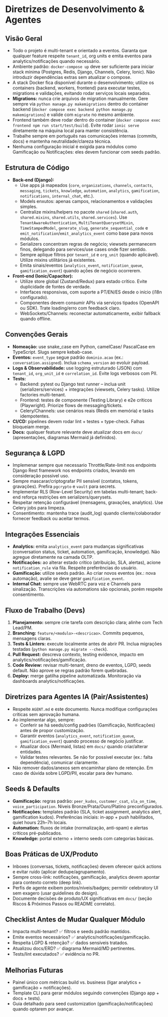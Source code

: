 # Diretrizes de Desenvolvimento & Agentes

## Visão Geral
- Todo o projeto é multi-tenant e orientado a eventos. Garanta que qualquer feature respeite `tenant_id`, org units e emita eventos para analytics/notificações quando necessário.
- Ambiente padrão: `docker-compose up` deve ser suficiente para iniciar stack mínima (Postgres, Redis, Django, Channels, Celery, Ionic). Não introduzir dependências extras sem atualizar o compose.
- A stack Docker fica disponível durante o desenvolvimento; utilize os containers (backend, workers, frontend) para executar testes, migrations e validações, evitando rodar serviços locais separados.
- **Migrations:** nunca crie arquivos de migration manualmente. Gere sempre via `python manage.py makemigrations` dentro do container backend (`docker compose exec backend python manage.py makemigrations`) e valide com `migrate` no mesmo ambiente.
- Frontend também deve rodar dentro do container (`docker compose exec frontend npm run start/test/build`). Evite rodar `ionic serve` diretamente na máquina local para manter consistência.
- Trabalhe sempre em português nas comunicações internas (commits, docs) e mantenha neutralidade/clareza técnica.
- Nenhuma configuração inicial é exigida para módulos como Gamificação ou Notificações: eles devem funcionar com seeds padrão.

## Estrutura de Código
- **Back-end (Django):**
  - Use apps já mapeados (`core`, `organizations`, `channels`, `contacts`, `messaging`, `tickets`, `knowledge`, `automation`, `analytics`, `gamification`, `notifications`, `internal_chat`, etc.).
  - Models enxutos: apenas campos, relacionamentos e validações simples.
  - Centralize mixins/helpers no pacote `shared` (`shared.auth`, `shared.mixins`, `shared.utils`, `shared.services`). Use `TenantAwareAuthentication`, `MultiTenantQuerysetMixin`, `TimeStampedModel`, `generate_slug`, `generate_sequential_code` e `emit_notification`/`emit_analytics_event` como base para novos módulos.
  - Serializers concentram regras de negócio; viewsets permanecem finos, delegando para services/use cases onde fizer sentido.
  - Sempre aplique filtros por `tenant_id` e `org_unit` (quando aplicável). Utilize mixins utilitários já existentes.
  - Emita sinais/eventos (`analytics_event`, `notification_queue`, `gamification_event`) quando ações de negócio ocorrerem.
- **Front-end (Ionic/Capacitor):**
  - Utilize store global (Zustand/Redux) para estado crítico. Evite duplicidade de fontes de verdade.
  - Interfaces responsivas, com suporte a PT/EN/ES desde o início (i18n configurado).
  - Componentes devem consumir APIs via serviços tipados (OpenAPI ou SDK). Trate loading/erro com feedback claro.
  - WebSockets/Channels: reconectar automaticamente, exibir fallback quando offline.

## Convenções Gerais
- **Nomeação:** use snake_case em Python, camelCase/ PascalCase em TypeScript. Slugs sempre kebab-case.
- **Eventos:** `event_type` segue padrão `dominio.acao` (ex.: `conversation.assigned`). Inclua `schema_version` ao evoluir payload.
- **Logs & Observabilidade:** use logging estruturado (JSON) com `tenant_id`, `org_unit_id` e `correlation_id`. Evite logs verbosos com PII.
- **Tests:**
  - Backend: pytest ou Django test runner – inclua unit (serializers/services) + integrações (viewsets, Celery tasks). Utilize factories multi-tenant.
  - Frontend: testes de componente (Testing Library) e e2e críticos (Playwright). Priorize flows de messaging/tickets.
  - Celery/Channels: use cenários reais (Redis em memória) e tasks idempotentes.
- **CI/CD:** pipelines devem rodar lint + testes + type-check. Falhas bloqueiam merge.
- **Docs:** qualquer feature relevante deve atualizar docs em `docs/` (apresentações, diagramas Mermaid já definidos).

## Segurança & LGPD
- Implemenar sempre que necessario Throttle/Rate-limit nos endpoints Django Rest framework nos endpoints criados, levando em consideração possivel uso.
- Sempre mascarar/criptografar PII sensível (contatos, tokens, gravações). Prefira `pgcrypto` e `vault` para secrets.
- Implementar RLS (Row-Level Security) em tabelas multi-tenant; back-end reforça restrições em serializers/querysets.
- Respeitar retenção configurável (mensagens, gravações, analytics). Use Celery jobs para limpeza.
- Consentimento: mantenha trace (audit_log) quando cliente/colaborador fornecer feedback ou aceitar termos.

## Integrações Essenciais
- **Analytics:** emita `analytics_event` para mudanças significativas (conversation status, ticket, automation, gamificação, knowledge). Não agregue diretamente na camada OLTP.
- **Notificações:** ao alterar estado crítico (atribuição, SLA, alertas), acione `notification_rule` via fila. Respeite preferências do usuário.
- **Gamificação:** utilize seeds padrão. Ao criar novos eventos (ex.: nova automação), avalie se deve gerar `gamification_event`.
- **Internal Chat:** sempre use WebRTC para voz e Channels para sinalização. Transcrições via automations são opcionais, porém respeite consentimento.

## Fluxo de Trabalho (Devs)
1. **Planejamento:** sempre crie tarefa com descrição clara; alinhe com Tech Lead/PM.
2. **Branching:** `feature/<modulo>-<descricao>`. Commits pequenos, mensagens claras.
3. **Tests & Linters:** execute localmente antes de abrir PR. Inclua migrações testadas (`python manage.py migrate --check`).
4. **Pull Request:** descreva contexto, testing evidence, impacto em analytics/notificações/gamificação.
5. **Code Review:** revisar multi-tenant, dreno de eventos, LGPD, seeds default. Não aprove se regras padrão forem quebradas.
6. **Deploy:** merge gatilha pipeline automatizada. Monitoração via dashboards analytics/notificações.

## Diretrizes para Agentes IA (Pair/Assistentes)
- Respeite `AGENT.md` e este documento. Nunca modifique configurações críticas sem aprovação humana.
- Ao implementar algo, sempre:
  - Conferir se há seeds/config padrões (Gamificação, Notificações) antes de propor customização.
  - Garantir eventos (`analytics_event`, `notification_queue`, `gamification_event`) quando processo de negócio justificar.
  - Atualizar docs (Mermaid, listas) em `docs/` quando criar/alterar entidades.
  - Validar testes relevantes. Se não for possível executar (ex.: falta dependência), comunicar claramente.
- Não remover dados/anexos sem encaminhar plano de retenção. Em caso de dúvida sobre LGPD/PII, escalar para dev humano.

## Seeds & Defaults
- **Gamificação:** regras padrão: `peer_kudos`, `customer_csat`, `sla_on_time`, `voice_participation`. Níveis Bronze/Prata/Ouro/Platino preconfigurados.
- **Notificações:** templates padrão (SLA, ticket assignment, analytics alert, gamification kudos). Preferências iniciais: in-app + push habilitados, quiet hours 22h–7h locais.
- **Automation:** fluxos de intake (normalização, anti-spam) e alertas críticos pré-publicados.
- **Knowledge:** portal externo + interno seeds com categorias básicas.

## Boas Práticas de UX/Produto
- Inboxes (conversas, tickets, notificações) devem oferecer quick actions e evitar ruído (aplicar dedupe/agrupamento).
- Sempre cross-link: notificações, gamificação, analytics devem apontar para contexto correto (deep link).
- Perfis de agente exibem pontos/níveis/badges; permitir celebratory UI sem exagero (usar guidelines do design).
- Documente decisões de produto/UX significativas em `docs/` (seção Riscos & Próximos Passos ou README correlato).

## Checklist Antes de Mudar Qualquer Módulo
- Impacta multi-tenant? ✅ filtros e seeds padrão mantidos.
- Emite eventos necessários? ✅ analytics/notificações/gamificação.
- Respeita LGPD & retenção? ✅ dados sensíveis tratados.
- Atualizou docs/ERD? ✅ diagrama Mermaid/MD pertinentes.
- Tests/lint executados? ✅ evidência no PR.

## Melhorias Futuras
- Painel único com métricas build vs. business (ligar analytics + gamificação + notificações).
- Template CLI para gerar módulos seguindo convenções (Django app + docs + tests).
- Guia detalhado para seed customization (gamificação/notificações) quando optarem por avançar.
